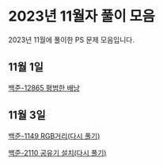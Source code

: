 # 2023년 11월자 풀이 모음 #

2023년 11월에 풀이한 PS 문제 모음입니다.

## 11월 1일 ##

[백준-12865 평범한 배낭](20231101/백준-12865%20평범한%20배낭.md)

## 11월 3일 ##

[백준-1149 RGB거리(다시 풀기)](20231103/백준-1149%20RGB거리(다시%20풀기).md)

[백준-2110 공유기 설치(다시 풀기)](20231103/백준-2110%20공유기%20설치(다시%20풀기).md)
